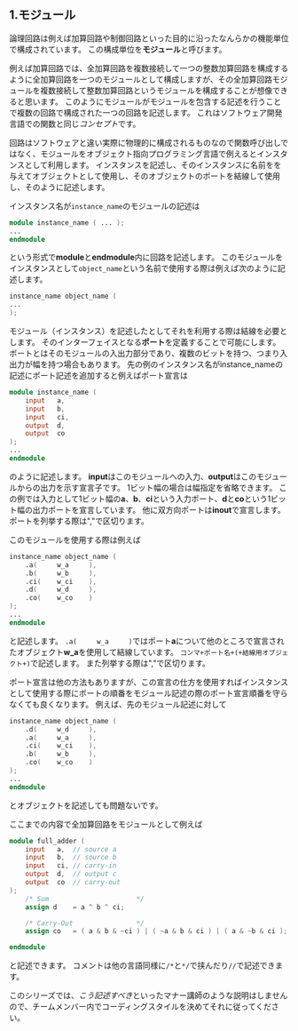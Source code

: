 ## 1.モジュール

論理回路は例えば加算回路や制御回路といった目的に沿ったなんらかの機能単位で構成されています。
この構成単位を**モジュール**と呼びます。

例えば加算回路では、全加算回路を複数接続して一つの整数加算回路を構成するように全加算回路を一つのモジュールとして構成しますが、その全加算回路モジュールを複数接続して整数加算回路というモジュールを構成することが想像できると思います。
このようにモジュールがモジュールを包含する記述を行うことで複数の回路で構成された一つの回路を記述します。
これはソフトウェア開発言語での関数と同じ*コンセプト*です。

回路はソフトウェアと違い実際に物理的に構成されるものなので関数呼び出しではなく、モジュールをオブジェクト指向プログラミング言語で例えるとインスタンスとして利用します。
インスタンスを記述し、そのインスタンスに名前をを与えてオブジェクトとして使用し、そのオブジェクトのポートを結線して使用し、そのように記述します。

インスタンス名が```instance_name```のモジュールの記述は

```verilog
module instance_name ( ... );
...
endmodule
```

という形式で**module**と**endmodule**内に回路を記述します。
このモジュールをインスタンスとして```object_name```という名前で使用する際は例えば次のように記述します。

```verilog
instance_name object_name (
...
);

```

モジュール（インスタンス）を記述したとしてそれを利用する際は結線を必要とします。
そのインターフェイスとなる**ポート**を定義することで可能にします。
ポートとはそのモジュールの入出力部分であり、複数のビットを持つ、つまり入出力が幅を持つ場合もあります。
先の例のインスタンス名がinstance_nameの記述にポート記述を追加すると例えばポート宣言は

```verilog
module instance_name (
    input   a,
    input   b,
    input   ci,
    output  d,
    output  co
);
...
endmodule
```

のように記述します。
**input**はこのモジュールへの入力、**output**はこのモジュールからの出力を示す宣言子です。
1ビット幅の場合は幅指定を省略できます。
この例では入力として1ビット幅の**a**、**b**、**ci**という入力ポート、**d**と**co**という1ビット幅の出力ポートを宣言しています。
他に双方向ポートは**inout**で宣言します。
ポートを列挙する際は","で区切ります。

このモジュールを使用する際は例えば


```verilog
instance_name object_name (
    .a(     w_a     ),
    .b(     w_b     ),
    .ci(    w_ci    ),
    .d(     w_d     ),
    .co(    w_co    )
);
...
endmodule
```

と記述します。
``.a(     w_a     )``ではポート**a**について他のところで宣言されたオブジェクト**w_a**を使用して結線しています。
``コンマ+ポート名+(+結線用オブジェクト+)``で記述します。
また列挙する際は","で区切ります。

ポート宣言は他の方法もありますが、この宣言の仕方を使用すればインスタンスとして使用する際にポートの順番をモジュール記述の際のポート宣言順番を守らなくても良くなります。
例えば、先のモジュール記述に対して

```verilog
instance_name object_name (
    .d(     w_d     ),
    .a(     w_a     ),
    .ci(    w_ci    ),
    .b(     w_b     ),
    .co(    w_co    )
);
...
endmodule
```

とオブジェクトを記述しても問題ないです。

ここまでの内容で全加算回路をモジュールとして例えば

```verilog
module full_adder (
    input   a,  // source a
    input   b,  // source b
    input   ci, // carry-in
    output  d,  // output c
    output  co  // carry-out
);
    /* Sum                      */
    assign d    = a ^ b ^ ci;

    /* Carry-Out                */
    assign co   = ( a & b & ~ci ) | ( ~a & b & ci ) | ( a & ~b & ci );

endmodule
```

と記述できます。
コメントは他の言語同様に``/*``と``*/``で挟んだり``//``で記述できます。

このシリーズでは、*こう記述すべき*といったマナー講師のような説明はしませんので、チームメンバー内でコーディングスタイルを決めてそれに従ってください。
